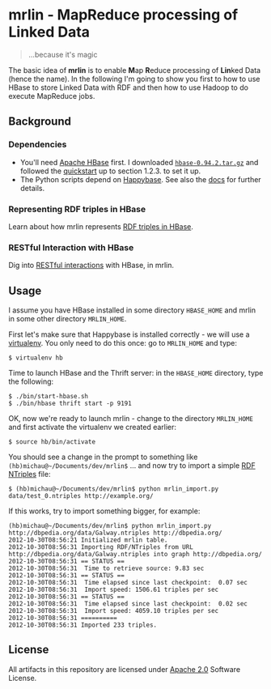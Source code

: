# mrlin - MapReduce processing of Linked Data

> ...because it's magic

The basic idea of **mrlin** is to enable **M**ap **R**educe processing of **Lin**ked Data (hence the name). In the following I'm going to show you first to how to use HBase to store Linked Data with RDF and then how to use Hadoop to do execute MapReduce jobs.

## Background

### Dependencies

* You'll need [Apache HBase](http://hbase.apache.org/) first. I downloaded [`hbase-0.94.2.tar.gz`](http://ftp.heanet.ie/mirrors/www.apache.org/dist/hbase/stable/hbase-0.94.2.tar.gz) and followed the [quickstart](http://hbase.apache.org/book/quickstart.html) up to section 1.2.3. to set it up.
* The Python scripts depend on [Happybase](https://github.com/wbolster/happybase). See also the [docs](http://happybase.readthedocs.org/en/latest/index.html) for further details.

### Representing RDF triples in HBase
Learn about how mrlin represents [RDF triples in HBase](https://github.com/mhausenblas/mrlin/wiki/RDF-in-HBase).

### RESTful Interaction with HBase
Dig into [RESTful interactions](https://github.com/mhausenblas/mrlin/wiki/RESTful-interaction) with HBase, in mrlin.

## Usage

I assume you have HBase installed in some directory `HBASE_HOME` and mrlin in some other directory `MRLIN_HOME`.

First let's make sure that Happybase is installed correctly - we will use a [virtualenv](http://pypi.python.org/pypi/virtualenv "virtualenv 1.8.2 : Python Package Index"). You only need to do this once: go to `MRLIN_HOME` and type:

	$ virtualenv hb

Time to launch HBase and the Thrift server: in the `HBASE_HOME` directory, type the following:

	$ ./bin/start-hbase.sh 
	$ ./bin/hbase thrift start -p 9191

OK, now we're ready to launch mrlin - change to the directory `MRLIN_HOME` and first activate the virtualenv we created earlier:

	$ source hb/bin/activate

You should see a change in the prompt to something like `(hb)michau@~/Documents/dev/mrlin$` ... and now try to import a simple [RDF NTriples](http://www.w3.org/TR/rdf-testcases/#ntriples) file:

	$ (hb)michau@~/Documents/dev/mrlin$ python mrlin_import.py data/test_0.ntriples http://example.org/

If this works, try to import something bigger, for example:

	(hb)michau@~/Documents/dev/mrlin$ python mrlin_import.py http://dbpedia.org/data/Galway.ntriples http://dbpedia.org/
	2012-10-30T08:56:21 Initialized mrlin table.
	2012-10-30T08:56:31 Importing RDF/NTriples from URL http://dbpedia.org/data/Galway.ntriples into graph http://dbpedia.org/
	2012-10-30T08:56:31 == STATUS ==
	2012-10-30T08:56:31  Time to retrieve source: 9.83 sec
	2012-10-30T08:56:31 == STATUS ==
	2012-10-30T08:56:31  Time elapsed since last checkpoint:  0.07 sec
	2012-10-30T08:56:31  Import speed: 1506.61 triples per sec
	2012-10-30T08:56:31 == STATUS ==
	2012-10-30T08:56:31  Time elapsed since last checkpoint:  0.02 sec
	2012-10-30T08:56:31  Import speed: 4059.10 triples per sec
	2012-10-30T08:56:31 ==========
	2012-10-30T08:56:31 Imported 233 triples.

## License

All artifacts in this repository are licensed under [Apache 2.0](http://www.apache.org/licenses/LICENSE-2.0.html) Software License.